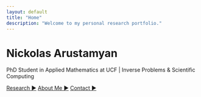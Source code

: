 ```yaml
---
layout: default
title: "Home"
description: "Welcome to my personal research portfolio."
---
```


<div class="hero">
  <!---<img src="{{ '/assets/images/headshot.jpg' | relative_url }}" alt="Nickolas Arustamyan" class="hero-image" />--->
  <h1>Nickolas Arustamyan</h1>
  <p>PhD Student in Applied Mathematics at UCF | Inverse Problems & Scientific Computing</p>
  <div class="call-to-actions">
    <a href="{{ '/research/' | relative_url }}" class="btn">Research ▶</a>
    <a href="{{ '/about-me/' | relative_url }}" class="btn">About Me ▶</a>
    <a href="{{ '/contact/' | relative_url }}" class="btn">Contact ▶</a>
  </div>

  
</div>
